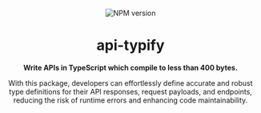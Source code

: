 <div align="center">
<br />
    <img alt="NPM version" src="https://img.shields.io/npm/v/tsapi?style=for-the-badge">

<!-- PROJECT LOGO -->
<br />
<h1 >api-typify</h1>
<p><b>Write APIs in TypeScript which compile to less than 400 bytes.</b></p>
<p>With this package, developers can effortlessly define accurate and robust type definitions for their API responses, request payloads, and endpoints, reducing the risk of runtime errors and enhancing code maintainability.</p>
</p>
</div>
